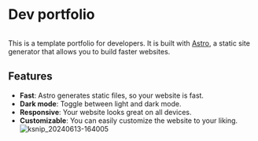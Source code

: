 # Dev portfolio

<p align="center">
  <a href="https://frontmario.dev/">
    <img src="" style="max-width: 100%;">
  </a>
</p>

This is a template portfolio for developers. It is built with [Astro](https://astro.build/), a static site generator that allows you to build faster websites.

## Features

- **Fast**: Astro generates static files, so your website is fast.
- **Dark mode**: Toggle between light and dark mode.
- **Responsive**: Your website looks great on all devices.
- **Customizable**: You can easily customize the website to your liking.
![ksnip_20240613-164005](https://github.com/MarioMS90/portfolio/assets/56683560/e4d69cff-d228-4501-8c29-d94100ad8258)
